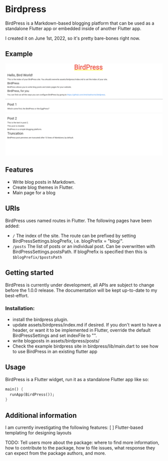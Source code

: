 <!--
This README describes the package. If you publish this package to pub.dev,
this README's contents appear on the landing page for your package.

For information about how to write a good package README, see the guide for
[writing package pages](https://dart.dev/guides/libraries/writing-package-pages).

For general information about developing packages, see the Dart guide for
[creating packages](https://dart.dev/guides/libraries/create-library-packages)
and the Flutter guide for
[developing packages and plugins](https://flutter.dev/developing-packages).
-->
# Birdpress

BirdPress is a Markdown-based blogging platform that can be used as a standalone
Flutter app or embedded inside of another Flutter app.

I created it on June 1st, 2022, so it's pretty bare-bones right now.

## Example
![birdpress example blog](https://raw.githubusercontent.com/imichaelnorris/birdpress/master/Screen%20Shot%202022-06-03%20at%201.51.39%20PM.png)

## Features

* Write blog posts in Markdown.
* Create blog themes in Flutter.
* Main page for a blog

## URls
BirdPress uses named routes in Flutter. The following pages have been added:
* ```/``` The index of the site. The route can be prefixed by setting BirdPressSettings.blogPrefix, i.e. blogPrefix = "blog/".
* ```/posts``` The list of posts or an individual post. Can be overwritten with BirdPressSettings.postsPath. If blogPrefix is specified then this is ```$blogPrefix/$postsPath```

## Getting started

BirdPress is currently under development, all APIs are subject to change before
the 1.0.0 release. The documentation will be kept up-to-date to my best-effort.

### Installation:
* install the birdpress plugin. 
* update assets/birdpress/index.md if desired. If you don't want to have a header, or want it to be implemented in Flutter, override the default BirdPressSettings and set indexFile to "".
* write blogposts in assets/birdpress/posts/
* Check the example birdpress site in birdpress/lib/main.dart to see how to use BirdPress in an existing flutter app


## Usage

BirdPress is a Flutter widget, run it as a standalone Flutter app like so:

```dart
main() {
  runApp(BirdPress());
}
```

## Additional information

I am currently investigating the following features:
[ ] Flutter-based templating for designing layouts

TODO: Tell users more about the package: where to find more information, how to
contribute to the package, how to file issues, what response they can expect
from the package authors, and more.
